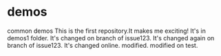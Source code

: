 # demos
common demos
  This is the first repository.It makes me exciting!
  It's in demos1 folder.
  It's changed on branch of issue123.
  It's changed again on branch of issue123.
  It's changed online.
  modified.
  modified on test.
